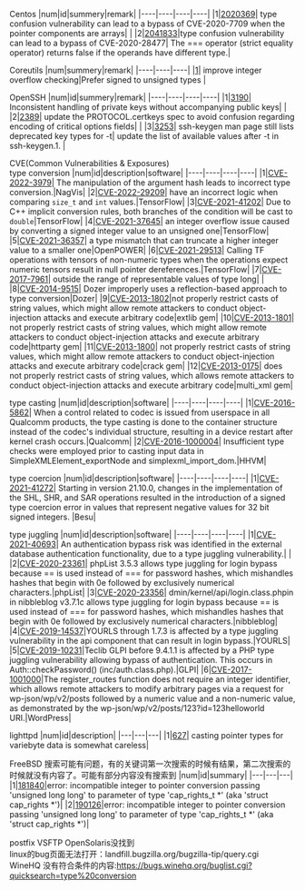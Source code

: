 Centos
|num|id|summery|remark|
|----|----|----|----|
|1|[2020369](https://bugzilla.redhat.com/show_bug.cgi?id=2020369)| type confusion vulnerability can lead to a bypass of CVE-2020-7709 when the pointer components are arrays|  |
|2|[2041833](https://bugzilla.redhat.com/show_bug.cgi?id=2041833)|type confusion vulnerability can lead to a bypass of CVE-2020-28477| The === operator (strict equality operator) returns false if the operands have different type.| 
<br>

Coreutils
|num|summery|remark|
|----|----|----|
|[1](http://git.savannah.gnu.org/gitweb/?p=coreutils.git;a=commit;h=e94d95075dd919e5e6ec0c8ed09477e58b863788)| improve integer overflow checking|Prefer signed to unsigned types  |
<br>

OpenSSH
|num|id|summery|remark|
|----|----|----|----|
|1|[3190](https://bugzilla.mindrot.org/show_bug.cgi?id=3190)| Inconsistent handling of private keys without accompanying public keys|  |
|2|[2389](https://bugzilla.mindrot.org/show_bug.cgi?id=2389)| update the PROTOCOL.certkeys spec to avoid confusion regarding encoding of critical options fields|  |
|3|[3253](https://bugzilla.mindrot.org/show_bug.cgi?id=3253)| ssh-keygen man page still lists deprecated key types for -t| update the list of available values after -t in ssh-keygen.1. |
<br>

CVE(Common Vulnerabilities & Exposures)
<br>
type conversion
|num|id|description|software|
|----|----|----|----|
|1|[CVE-2022-3979](https://cve.mitre.org/cgi-bin/cvename.cgi?name=CVE-2022-3979)| The manipulation of the argument hash leads to incorrect type conversion.|NagVis|
|2|[CVE-2022-29209](https://cve.mitre.org/cgi-bin/cvename.cgi?name=CVE-2022-29209)| have an incorrect logic when comparing `size_t` and `int` values.|TensorFlow|
|3|[CVE-2021-41202](https://cve.mitre.org/cgi-bin/cvename.cgi?name=CVE-2021-41202)| Due to C++ implicit conversion rules, both branches of the condition will be cast to `double`|TensorFlow|
|4|[CVE-2021-37645](https://cve.mitre.org/cgi-bin/cvename.cgi?name=CVE-2021-37645)| an integer overflow issue caused by converting a signed integer value to an unsigned one|TensorFlow|
|5|[CVE-2021-36357](https://cve.mitre.org/cgi-bin/cvename.cgi?name=CVE-2021-36357)| a type mismatch that can truncate a higher integer value to a smaller one|OpenPOWER|
|6|[CVE-2021-29513](https://cve.mitre.org/cgi-bin/cvename.cgi?name=CVE-2021-29513)| Calling TF operations with tensors of non-numeric types when the operations expect numeric tensors result in null pointer dereferences.|TensorFlow|
|7|[CVE-2017-7961](https://cve.mitre.org/cgi-bin/cvename.cgi?name=CVE-2017-7961)| outside the range of representable values of type long| |
|8|[CVE-2014-9515](https://cve.mitre.org/cgi-bin/cvename.cgi?name=CVE-2014-9515)| Dozer improperly uses a reflection-based approach to type conversion|Dozer|
|9|[CVE-2013-1802](https://cve.mitre.org/cgi-bin/cvename.cgi?name=CVE-2013-1802)|not properly restrict casts of string values, which might allow remote attackers to conduct object-injection attacks and execute arbitrary code|extlib gem|
|10|[CVE-2013-1801](https://cve.mitre.org/cgi-bin/cvename.cgi?name=CVE-2013-1801)| not properly restrict casts of string values, which might allow remote attackers to conduct object-injection attacks and execute arbitrary code|httparty gem|
|11|[CVE-2013-1800](https://cve.mitre.org/cgi-bin/cvename.cgi?name=CVE-2013-1800)| not properly restrict casts of string values, which might allow remote attackers to conduct object-injection attacks and execute arbitrary code|crack gem|
|12|[CVE-2013-0175](https://cve.mitre.org/cgi-bin/cvename.cgi?name=CVE-2013-0175)| does not properly restrict casts of string values, which allows remote attackers to conduct object-injection attacks and execute arbitrary code|multi_xml gem|
<br>

type casting
|num|id|description|software|
|----|----|----|----|
|1|[CVE-2016-5862](https://cve.mitre.org/cgi-bin/cvename.cgi?name=CVE-2016-5862)| 	When a control related to codec is issued from userspace in all Qualcomm products, the type casting is done to the container structure instead of the codec's individual structure, resulting in a device restart after kernel crash occurs.|Qualcomm|
|2|[CVE-2016-1000004](https://cve.mitre.org/cgi-bin/cvename.cgi?name=CVE-2016-1000004)| Insufficient type checks were employed prior to casting input data in SimpleXMLElement_exportNode and simplexml_import_dom.|HHVM|
<br>

type coercion
|num|id|description|software|
|----|----|----|----|
|1|[CVE-2021-41272](https://cve.mitre.org/cgi-bin/cvename.cgi?name=CVE-2021-41272)| Starting in version 21.10.0, changes in the implementation of the SHL, SHR, and SAR operations resulted in the introduction of a signed type coercion error in values that represent negative values for 32 bit signed integers. |Besu|
<br>

type juggling
|num|id|description|software|
|----|----|----|----|
|1|[CVE-2021-40693](https://cve.mitre.org/cgi-bin/cvename.cgi?name=CVE-2021-40693)| An authentication bypass risk was identified in the external database authentication functionality, due to a type juggling vulnerability.| |
|2|[CVE-2020-23361](https://cve.mitre.org/cgi-bin/cvename.cgi?name=CVE-2020-23361)| phpList 3.5.3 allows type juggling for login bypass because == is used instead of === for password hashes, which mishandles hashes that begin with 0e followed by exclusively numerical characters.|phpList|
|3|[CVE-2020-23356](https://cve.mitre.org/cgi-bin/cvename.cgi?name=CVE-2020-23356)| dmin/kernel/api/login.class.phpin in nibbleblog v3.7.1c allows type juggling for login bypass because == is used instead of === for password hashes, which mishandles hashes that begin with 0e followed by exclusively numerical characters.|nibbleblog|
|4|[CVE-2019-14537](https://cve.mitre.org/cgi-bin/cvename.cgi?name=CVE-2019-14537)|YOURLS through 1.7.3 is affected by a type juggling vulnerability in the api component that can result in login bypass.|YOURLS|
|5|[CVE-2019-10231](https://cve.mitre.org/cgi-bin/cvename.cgi?name=CVE-2019-10231)|Teclib GLPI before 9.4.1.1 is affected by a PHP type juggling vulnerability allowing bypass of authentication. This occurs in Auth::checkPassword() (inc/auth.class.php).|GLPI|
|6|[CVE-2017-1001000](https://cve.mitre.org/cgi-bin/cvename.cgi?name=CVE-2017-1001000)|The register_routes function does not require an integer identifier, which allows remote attackers to modify arbitrary pages via a request for wp-json/wp/v2/posts followed by a numeric value and a non-numeric value, as demonstrated by the wp-json/wp/v2/posts/123?id=123helloworld URI.|WordPress|
<br>


lighttpd
|num|id|description|
|---|---|---|
|1|[627](https://redmine.lighttpd.net/issues/627)| casting pointer types for variebyte data is somewhat careless|
<br>

FreeBSD  搜索可能有问题，有的关键词第一次搜索的时候有结果，第二次搜索的时候就没有内容了。可能有部分内容没有搜索到
|num|id|summary|
|---|---|---|
|1|[181840](https://bugs.freebsd.org/bugzilla/show_bug.cgi?id=181840)|error: incompatible integer to pointer conversion passing 'unsigned long long' to parameter of type 'cap_rights_t *' (aka 'struct cap_rights *')|
|2|[190126](https://bugs.freebsd.org/bugzilla/show_bug.cgi?id=190126)|error: incompatible integer to pointer conversion passing 'unsigned long long' to parameter of type 'cap_rights_t *' (aka 'struct cap_rights *')|
<br>

postfix VSFTP OpenSolaris没找到
<br>
linux的bug页面无法打开：landfill.bugzilla.org/bugzilla-tip/query.cgi 
<br>
WineHQ 没有符合条件的内容:https://bugs.winehq.org/buglist.cgi?quicksearch=type%20conversion



